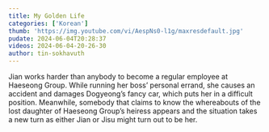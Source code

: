```yaml
---
title: My Golden Life
categories: ['Korean']
thumb: 'https://img.youtube.com/vi/AespNs0-l1g/maxresdefault.jpg'
pudate: 2024-06-04T20:28:37
videos: 2024-06-04-20-26-30
author: tin-sokhavuth
---
```

Jian works harder than anybody to become a regular employee at Haeseong Group. While running her boss’ personal errand, she causes an accident and damages Dogyeong’s fancy car, which puts her in a difficult position. Meanwhile, somebody that claims to know the whereabouts of the lost daughter of Haeseong Group’s heiress appears and the situation takes a new turn as either Jian or Jisu might turn out to be her.